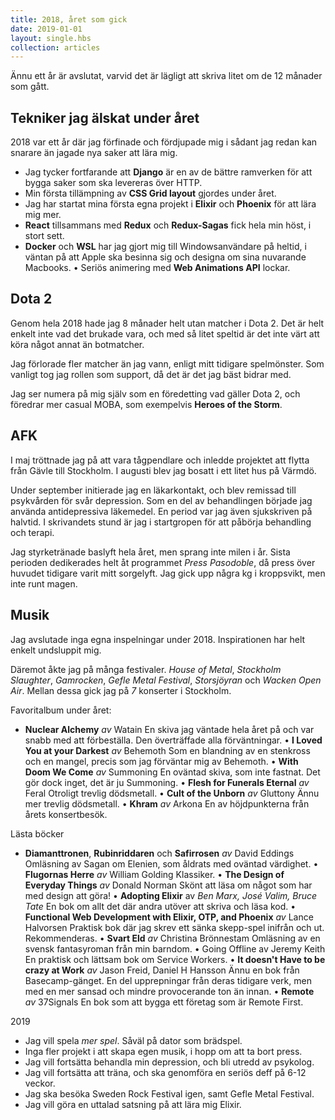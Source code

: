 ```yaml
---
title: 2018, året som gick
date: 2019-01-01
layout: single.hbs
collection: articles
---
```


Ännu ett år är avslutat, varvid det är lägligt att skriva litet om de 12 månader som gått.

## Tekniker jag älskat under året

2018 var ett år där jag förfinade och fördjupade mig i sådant jag redan kan snarare än jagade nya saker att lära mig.

- Jag tycker fortfarande att **Django** är en av de bättre ramverken för att bygga saker som ska levereras över HTTP.
- Min första tillämpning av **CSS Grid layout** gjordes under året.
- Jag har startat mina första egna projekt i **Elixir** och **Phoenix** för att lära mig mer.
- **React** tillsammans med **Redux** och **Redux-Sagas** fick hela min höst, i stort sett.
- **Docker** och **WSL** har jag gjort mig till Windowsanvändare på heltid, i väntan på att Apple ska besinna sig och designa om sina nuvarande Macbooks.
  • Seriös animering med **Web Animations API** lockar.

## Dota 2

Genom hela 2018 hade jag 8 månader helt utan matcher i Dota 2. Det är helt enkelt inte vad det brukade vara, och med så litet speltid är det inte värt att köra något annat än botmatcher.

Jag förlorade fler matcher än jag vann, enligt mitt tidigare spelmönster. Som vanligt tog jag rollen som support, då det är det jag bäst bidrar med.

Jag ser numera på mig själv som en föredetting vad gäller Dota 2, och föredrar mer casual MOBA, som exempelvis **Heroes of the Storm**.

## AFK

I maj tröttnade jag på att vara tågpendlare och inledde projektet att flytta från Gävle till Stockholm. I augusti blev jag bosatt i ett litet hus på Värmdö.

Under september initierade jag en läkarkontakt, och blev remissad till psykvården för svår depression. Som en del av behandlingen började jag använda antidepressiva läkemedel. En period var jag även sjukskriven på halvtid. I skrivandets stund är jag i startgropen för att påbörja behandling och terapi.

Jag styrketränade baslyft hela året, men sprang inte milen i år. Sista perioden dedikerades helt åt programmet _Press Pasodoble_, då press över huvudet tidigare varit mitt sorgelyft. Jag gick upp några kg i kroppsvikt, men inte runt magen.

## Musik

Jag avslutade inga egna inspelningar under 2018. Inspirationen har helt enkelt undsluppit mig.

Däremot åkte jag på många festivaler. _House of Metal_, _Stockholm Slaughter_, _Gamrocken_, _Gefle Metal Festival_, _Storsjöyran_ och _Wacken Open Air_. Mellan dessa gick jag på _7_ konserter i Stockholm.

Favoritalbum under året:

- **Nuclear Alchemy** _av_ Watain
  En skiva jag väntade hela året på och var snabb med att förbeställa. Den överträffade alla förväntningar.
  • **I Loved You at your Darkest** _av_ Behemoth
  Som en blandning av en stenkross och en mangel, precis som jag förväntar mig av Behemoth.
  • **With Doom We Come** _av_ Summoning
  En oväntad skiva, som inte fastnat. Det gör dock inget, det är ju Summoning.
  • **Flesh for Funerals Eternal** _av_ Feral
  Otroligt trevlig dödsmetall.
  • **Cult of the Unborn** _av_ Gluttony
  Ännu mer trevlig dödsmetall.
  • **Khram** _av_ Arkona
  En av höjdpunkterna från årets konsertbesök.

Lästa böcker

- **Diamanttronen**, **Rubinriddaren** och **Safirrosen** _av_ David Eddings
  Omläsning av Sagan om Elenien, som åldrats med oväntad värdighet.
  • **Flugornas Herre** _av_ William Golding
  Klassiker.
  • **The Design of Everyday Things** _av_ Donald Norman
  Skönt att läsa om något som har med design att göra!
  • **Adopting Elixir** av _Ben Marx, José Valim, Bruce Tate_
  En bok om allt det där andra utöver att skriva och läsa kod.
  • **Functional Web Development with Elixir, OTP, and Phoenix** _av_ Lance Halvorsen
  Praktisk bok där jag skrev ett sänka skepp-spel inifrån och ut. Rekommenderas.
  • **Svart Eld** _av_ Christina Brönnestam
  Omläsning av en svensk fantasyroman från min barndom.
  • Going Offline av Jeremy Keith
  En praktisk och lättsam bok om Service Workers.
  • **It doesn't Have to be crazy at Work** _av_ Jason Freid, Daniel H Hansson
  Ännu en bok från Basecamp-gänget. En del upprepningar från deras tidigare verk, men med en mer sansad och mindre provocerande ton än innan.
  • **Remote** _av_ 37Signals
  En bok som att bygga ett företag som är Remote First.

2019

- Jag vill spela _mer spel_. Såväl på dator som brädspel.
- Inga fler projekt i att skapa egen musik, i hopp om att ta bort press.
- Jag vill fortsätta behandla min depression, och bli utredd av psykolog.
- Jag vill fortsätta att träna, och ska genomföra en seriös deff på 6-12 veckor.
- Jag ska besöka Sweden Rock Festival igen, samt Gefle Metal Festival.
- Jag vill göra en uttalad satsning på att lära mig Elixir.

